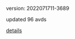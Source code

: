 version: 2022071711-3689

updated 96 avds

[details](https://github.com/0x74f917491bfa7ebfa379/ali_avd_db/blob/master/change_log/2022/07/17/11/3689.txt)